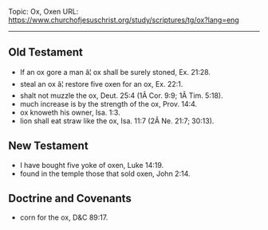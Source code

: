 Topic: Ox, Oxen
URL: https://www.churchofjesuschrist.org/study/scriptures/tg/ox?lang=eng

---

## Old Testament

- If an ox gore a man â¦ ox shall be surely stoned, Ex. 21:28.
- steal an ox â¦ restore five oxen for an ox, Ex. 22:1.
- shalt not muzzle the ox, Deut. 25:4 (1Â Cor. 9:9; 1Â Tim. 5:18).
- much increase is by the strength of the ox, Prov. 14:4.
- ox knoweth his owner, Isa. 1:3.
- lion shall eat straw like the ox, Isa. 11:7 (2Â Ne. 21:7; 30:13).

## New Testament

- I have bought five yoke of oxen, Luke 14:19.
- found in the temple those that sold oxen, John 2:14.

## Doctrine and Covenants

- corn for the ox, D&C 89:17.

